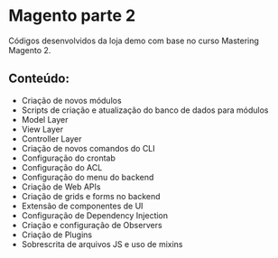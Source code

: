 # Magento parte 2
Códigos desenvolvidos da loja demo com base no curso Mastering Magento 2.

## Conteúdo:
* Criação de novos módulos
* Scripts de criação e atualização do banco de dados para módulos
* Model Layer
* View Layer
* Controller Layer
* Criação de novos comandos do CLI
* Configuração do crontab
* Configuração do ACL
* Configuração do menu do backend
* Criação de Web APIs
* Criação de grids e forms no backend
* Extensão de componentes de UI
* Configuração de Dependency Injection
* Criação e configuração de Observers
* Criação de Plugins
* Sobrescrita de arquivos JS e uso de mixins
